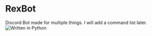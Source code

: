 # RexBot
Discord Bot made for multiple things. I will add a command list later.
![Written in Python](https://img.shields.io/badge/--orange?logo=python)
